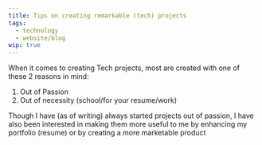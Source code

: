 ```yaml
---
title: Tips on creating remarkable (tech) projects
tags:
  - technology
  - website/blog
wip: true
---
```

When it comes to creating Tech projects, most are created with one of these 2 reasons in mind:
1. Out of Passion
2. Out of necessity (school/for your resume/work)

Though I have (as of writing) always started projects out of passion,
I have also been interested in making them more useful to me by enhancing my portfolio (resume) or by creating a more marketable product